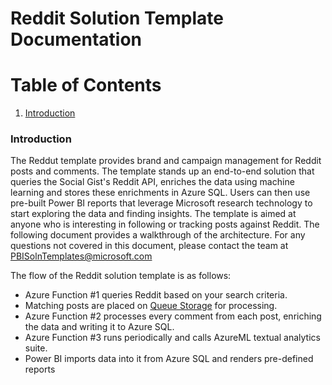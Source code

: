 ﻿Reddit Solution Template Documentation
===========================================================

# Table of Contents
1. [Introduction](#introduction)


### Introduction

The Reddut template provides brand and campaign management for Reddit posts and comments.  The template stands up an end-to-end solution that queries the Social Gist's Reddit API, enriches the data using machine learning and stores these enrichments in Azure SQL. Users can then use pre-built Power BI reports that leverage Microsoft research technology to start exploring the data and finding insights.
The template is aimed at anyone who is interesting in following or tracking posts against Reddit.
The following document provides a walkthrough of the architecture. For any questions not covered in this document, please contact the team at <PBISolnTemplates@microsoft.com>


The flow of the Reddit solution template is as follows:

-   Azure Function #1 queries Reddit based on your search criteria.
-   Matching posts are placed on [Queue Storage](https://azure.microsoft.com/en-us/services/storage/queues/) for processing.
-   Azure Function #2 processes every comment from each post, enriching the data and writing it to Azure SQL.
-   Azure Function #3 runs periodically and calls AzureML textual analytics suite.
-   Power BI imports data into it from Azure SQL and renders pre-defined reports
